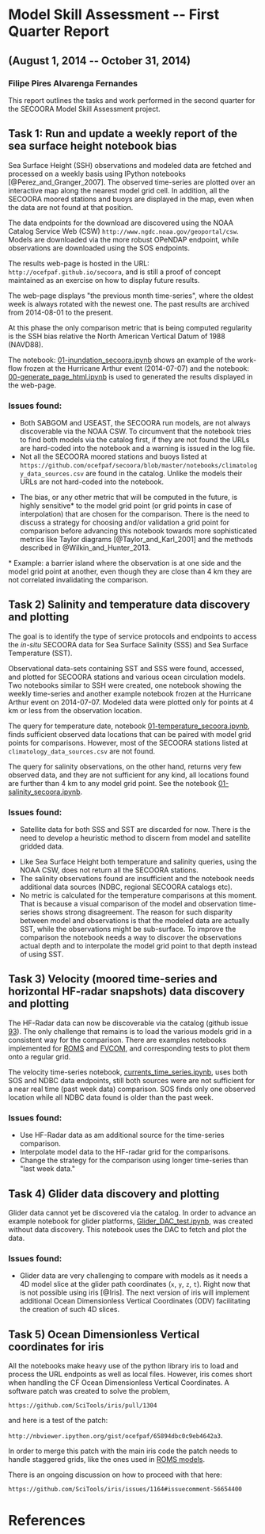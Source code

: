# Model Skill Assessment -- First Quarter Report
## (August 1, 2014 -- October 31, 2014)
### Filipe Pires Alvarenga Fernandes

This report outlines the tasks and work performed in the second quarter for
the SECOORA Model Skill Assessment project.

## Task 1: Run and update a weekly report of the sea surface height notebook bias

Sea Surface Height (SSH) observations and modeled data are fetched and
processed on a weekly basis using IPython notebooks [@Perez_and_Granger_2007].
The observed time-series are plotted over an interactive map along the nearest
model grid cell.  In addition, all the SECOORA moored stations and buoys are
displayed in the map, even when the data are not found at that position.

The data endpoints for the download are discovered using the NOAA Catalog
Service Web (CSW) `http://www.ngdc.noaa.gov/geoportal/csw`.  Models are
downloaded via the more robust OPeNDAP endpoint, while observations are
downloaded using the SOS endpoints.
<!-- (more @rsignell up-to-date?). -->

The results web-page is hosted in the URL: `http://ocefpaf.github.io/secoora`,
and is still a proof of concept maintained as an exercise on how to display
future results.

The web-page displays "the previous month time-series", where the oldest week
is always rotated with the newest one.  The past results are archived from
2014-08-01 to the present.

At this phase the only comparison metric that is being computed regularity is
the SSH bias relative the North American Vertical Datum of 1988 (NAVD88).

The notebook:
[01-inundation_secoora.ipynb](http://nbviewer.ipython.org/github/ocefpaf/secoora/blob/master/notebooks/elevation/01-inundation_secoora.ipynb)
shows an example of the work-flow frozen at the Hurricane Arthur event
(2014-07-07) and the notebook:
[00-generate_page_html.ipynb](http://nbviewer.ipython.org/github/ocefpaf/secoora/blob/master/notebooks/elevation/00-generate_page_html.ipynb)
is used to generated the results displayed in the web-page.

### Issues found:

- Both SABGOM and USEAST, the SECOORA run models, are not always discoverable
  via the NOAA CSW.  To circumvent that the notebook tries to find both models
  via the catalog first, if they are not found the URLs are hard-coded into
  the notebook and a warning is issued in the log file.
- Not all the SECOORA moored stations and buoys listed at
  `https://github.com/ocefpaf/secoora/blob/master/notebooks/climatology_data_sources.csv`
  are found in the catalog.  Unlike the models their URLs are not hard-coded
  into the notebook.
<!--   (@vembus: Are there DAP/SOS URLs for those stations that I can use?) -->
- The bias, or any other metric that will be computed in the future, is highly
  sensitive\* to the model grid point (or grid points in case of interpolation)
  that are chosen for the comparison.  There is the need to discuss a strategy
  for choosing and/or validation a grid point for comparison before advancing
  this notebook towards more sophisticated metrics like Taylor diagrams
  [@Taylor_and_Karl_2001] and the methods described in @Wilkin_and_Hunter_2013.

\* Example: a barrier island where the observation is at one side and the model
grid point at another, even though they are close than 4 km they are not
correlated invalidating the comparison.

## Task 2) Salinity and temperature data discovery and plotting

The goal is to identify the type of service protocols and endpoints to access
the *in-situ* SECOORA data for Sea Surface Salinity (SSS) and Sea Surface
Temperature (SST).

Observational data-sets containing SST and SSS were found, accessed, and
plotted for SECOORA stations and various ocean circulation models.  Two
notebooks similar to SSH were created, one notebook showing the weekly
time-series and another example notebook frozen at the Hurricane Arthur event
on 2014-07-07.  Modeled data were plotted only for points at 4 km or less from
the observation location.

The query for temperature date, notebook
[01-temperature_secoora.ipynb](http://nbviewer.ipython.org/github/ocefpaf/secoora/blob/master/notebooks/temperature/01-temperature_secoora.ipynb),
finds sufficient observed data locations that can be paired with model grid
points for comparisons.  However, most of the SECOORA stations listed at
`climatology_data_sources.csv` are not found.

The query for salinity observations, on the other hand, returns very few
observed data, and they are not sufficient for any kind, all locations found
are further than 4 km to any model grid point. See the notebook
[01-salinity_secoora.ipynb](http://nbviewer.ipython.org/github/ocefpaf/secoora/blob/master/notebooks/salinity/01-salinity_secoora.ipynb).


### Issues found:
- Satellite data for both SSS and SST are discarded for now.  There is the
  need to develop a heuristic method to discern from model and satellite
  gridded data.
<!--   (@rsignell I think there is a CF rule to identify models, right?) -->
- Like Sea Surface Height both temperature and salinity queries, using the
  NOAA CSW, does not return all the SECOORA stations.
- The salinity observations found are insufficient and the notebook needs
  additional data sources (NDBC, regional SECOORA catalogs etc).
- No metric is calculated for the temperature comparisons at this moment.
  That is because a visual comparison of the model and observation time-series
  shows strong disagreement.  The reason for such disparity between model and
  observations is that the modeled data are actually SST, while the
  observations might be sub-surface.  To improve the comparison the notebook
  needs a way to discover the observations actual depth and to interpolate the
  model grid point to that depth instead of using SST.

## Task 3) Velocity (moored time-series and horizontal HF-radar snapshots) data discovery and plotting

The HF-Radar data can now be discoverable via the catalog (github issue
[93](https://github.com/ioos/system-test/issues/93)).  The only challenge that
remains is to load the various models grid in a consistent way for the
comparison.  There are examples notebooks implemented for
[ROMS](http://nbviewer.ipython.org/github/ocefpaf/secoora/blob/master/notebooks/HF_radar/HFR_comparison.ipynb)
and [FVCOM](http://nbviewer.ipython.org/github/rsignell-usgs/notebook/blob/master/UGRID/FVCOM_depth_and_velocity-gom3.ipynb),
and corresponding tests to plot them onto a regular grid.

The velocity time-series notebook,
[currents_time_series.ipynb](http://nbviewer.ipython.org/github/ocefpaf/secoora/blob/master/notebooks/velocity/currents_time_series.ipynb),
uses both SOS and NDBC data endpoints, still both sources were are not
sufficient for a near real time (past week data) comparison.  SOS finds only
one observed location while all NDBC data found is older than the past week.
<!-- (@vembus I believe that only HF-Radar will be, right?) -->

### Issues found:

- Use HF-Radar data as am additional source for the time-series comparison.
- Interpolate model data to the HF-radar grid for the comparisons.
- Change the strategy for the comparison using longer time-series than
  "last week data."

## Task 4) Glider data discovery and plotting

Glider data cannot yet be discovered via the catalog.  In order to advance an
example notebook for glider platforms,
[Glider_DAC_test.ipynb](http://nbviewer.ipython.org/github/ocefpaf/secoora/blob/master/sandbox/Glider_DAC_test.ipynb),
was created without data discovery.  This notebook uses the DAC to fetch and
plot the data.


### Issues found:

- Glider data are very challenging to compare with models as it needs a 4D
  model slice at the glider path coordinates (`x`, `y`, `z`, `t`).  Right now
  that is not possible using iris [@Iris].  The next version of iris will
  implement additional Ocean Dimensionless Vertical Coordinates (ODV)
  facilitating the creation of such 4D slices.

## Task 5) Ocean Dimensionless Vertical coordinates for iris

All the notebooks make heavy use of the python library iris to load and
process the URL endpoints as well as local files.  However, iris comes short
when handling the CF Ocean Dimensionless Vertical Coordinates.  A software
patch was created to solve the problem,

`https://github.com/SciTools/iris/pull/1304`

and here is a test of the patch:

`http://nbviewer.ipython.org/gist/ocefpaf/65894dbc0c9eb4642a3`.

In order to merge this patch with the main iris code the patch needs to handle
staggered grids, like the ones used in
[ROMS models](http://nbviewer.ipython.org/urls/gist.githubusercontent.com/ocefpaf/1e8275862cb2853ced47/raw/02ec63713fb54c51bb63d78f3a6069ac79b30250/staggered_grid.ipynb).

There is an ongoing discussion on how to proceed with that here:

`https://github.com/SciTools/iris/issues/1164#issuecomment-56654400`

# References

<!-- geometry: margin=1in -->

<!--
pandoc --standalone --smart \
       --bibliography ../references/references.bib \
       --reference-docx=reference.docx \
       --from markdown 2nd_Quarter_Report.md \
       --to docx \
       --output 2nd_Quarter_Report.docx
-->

<!--
pandoc --standalone --smart \
       --bibliography ../references/references.bib \
       --from markdown 2nd_Quarter_Report.md \
       --to latex \
       --latex-engine=xelatex \
       --output 2nd_Quarter_Report.pdf
-->
